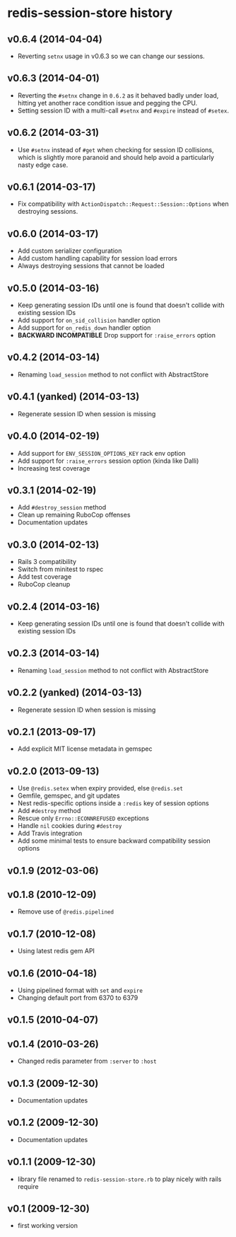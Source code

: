 redis-session-store history
===========================

## v0.6.4 (2014-04-04)

* Reverting `setnx` usage in v0.6.3 so we can change our sessions.

## v0.6.3 (2014-04-01)

* Reverting the `#setnx` change in `0.6.2` as it behaved badly under
  load, hitting yet another race condition issue and pegging the CPU.
* Setting session ID with a multi-call `#setnx` and `#expire` instead of
  `#setex`.

## v0.6.2 (2014-03-31)

* Use `#setnx` instead of `#get` when checking for session ID
  collisions, which is slightly more paranoid and should help avoid a
  particularly nasty edge case.

## v0.6.1 (2014-03-17)

* Fix compatibility with `ActionDispatch::Request::Session::Options`
  when destroying sessions.

## v0.6.0 (2014-03-17)

* Add custom serializer configuration
* Add custom handling capability for session load errors
* Always destroying sessions that cannot be loaded

## v0.5.0 (2014-03-16)

* Keep generating session IDs until one is found that doesn't collide
  with existing session IDs
* Add support for `on_sid_collision` handler option
* Add support for `on_redis_down` handler option
* **BACKWARD INCOMPATIBLE** Drop support for `:raise_errors` option

## v0.4.2 (2014-03-14)

* Renaming `load_session` method to not conflict with AbstractStore

## v0.4.1 (yanked) (2014-03-13)

* Regenerate session ID when session is missing

## v0.4.0 (2014-02-19)

* Add support for `ENV_SESSION_OPTIONS_KEY` rack env option
* Add support for `:raise_errors` session option (kinda like Dalli)
* Increasing test coverage

## v0.3.1 (2014-02-19)

* Add `#destroy_session` method
* Clean up remaining RuboCop offenses
* Documentation updates

## v0.3.0 (2014-02-13)

* Rails 3 compatibility
* Switch from minitest to rspec
* Add test coverage
* RuboCop cleanup

## v0.2.4 (2014-03-16)

* Keep generating session IDs until one is found that doesn't collide
  with existing session IDs

## v0.2.3 (2014-03-14)

* Renaming `load_session` method to not conflict with AbstractStore

## v0.2.2 (yanked) (2014-03-13)

* Regenerate session ID when session is missing

## v0.2.1 (2013-09-17)

* Add explicit MIT license metadata in gemspec

## v0.2.0 (2013-09-13)

* Use `@redis.setex` when expiry provided, else `@redis.set`
* Gemfile, gemspec, and git updates
* Nest redis-specific options inside a `:redis` key of session options
* Add `#destroy` method
* Rescue only `Errno::ECONNREFUSED` exceptions
* Handle `nil` cookies during `#destroy`
* Add Travis integration
* Add some minimal tests to ensure backward compatibility session options

## v0.1.9 (2012-03-06)

## v0.1.8 (2010-12-09)

* Remove use of `@redis.pipelined`

## v0.1.7 (2010-12-08)

* Using latest redis gem API

## v0.1.6 (2010-04-18)

* Using pipelined format with `set` and `expire`
* Changing default port from 6370 to 6379

## v0.1.5 (2010-04-07)

## v0.1.4 (2010-03-26)

* Changed redis parameter from `:server` to `:host`

## v0.1.3 (2009-12-30)

* Documentation updates

## v0.1.2 (2009-12-30)

* Documentation updates

## v0.1.1 (2009-12-30)

* library file renamed to `redis-session-store.rb` to play nicely with
  rails require

## v0.1 (2009-12-30)

* first working version
